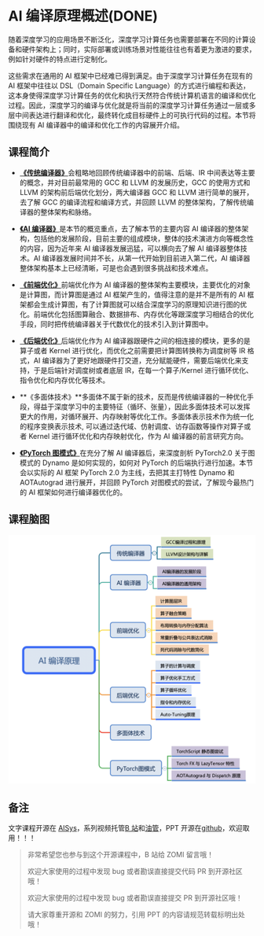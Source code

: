 <!--Copyright © ZOMI 适用于[License](https://github.com/chenzomi12/AISystem)版权许可-->

# AI 编译原理概述(DONE)

随着深度学习的应用场景不断泛化，深度学习计算任务也需要部署在不同的计算设备和硬件架构上；同时，实际部署或训练场景对性能往往也有着更为激进的要求，例如针对硬件的特点进行定制化。

这些需求在通用的 AI 框架中已经难已得到满足。由于深度学习计算任务在现有的 AI 框架中往往以 DSL（Domain Specific Language）的方式进行编程和表达，这本身使得深度学习计算任务的优化和执行天然符合传统计算机语言的编译和优化过程。因此，深度学习的编译与优化就是将当前的深度学习计算任务通过一层或多层中间表达进行翻译和优化，最终转化成目标硬件上的可执行代码的过程。本节将围绕现有 AI 编译器中的编译和优化工作的内容展开介绍。

## 课程简介

- [**《传统编译器》**](./01Tradition/)会粗略地回顾传统编译器中的前端、后端、IR 中间表达等主要的概念，并对目前最常用的 GCC 和 LLVM 的发展历史，GCC 的使用方式和 LLVM 的架构前后端优化划分，两大编译器 GCC 和 LLVM 进行简单的展开，去了解 GCC 的编译流程和编译方式，并回顾 LLVM 的整体架构，了解传统编译器的整体架构和脉络。

- [**《AI 编译器》**](./02AICompiler/)是本节的概览重点，去了解本节的主要内容 AI 编译器的整体架构，包括他的发展阶段，目前主要的组成模块，整体的技术演进方向等概念性的内容，因为近年来 AI 编译器发展迅猛，可以横向去了解 AI 编译器整体技术。AI 编译器发展时间并不长，从第一代开始到目前进入第二代，AI 编译器整体架构基本上已经清晰，可是也会遇到很多挑战和技术难点。

- [**《前端优化》**](./03Frontend/)前端优化作为 AI 编译器的整体架构主要模块，主要优化的对象是计算图，而计算图是通过 AI 框架产生的，值得注意的是并不是所有的 AI 框架都会生成计算图，有了计算图就可以结合深度学习的原理知识进行图的优化。前端优化包括图算融合、数据排布、内存优化等跟深度学习相结合的优化手段，同时把传统编译器关于代数优化的技术引入到计算图中。

- [**《后端优化》**](./04Backend/)后端优化作为 AI 编译器跟硬件之间的相连接的模块，更多的是算子或者 Kernel 进行优化，而优化之前需要把计算图转换称为调度树等 IR 格式，AI 编译器为了更好地跟硬件打交道，充分赋能硬件，需要后端优化来支持，于是后端针对调度树或者底层 IR，在每一个算子/Kernel 进行循环优化、指令优化和内存优化等技术。

- **《多面体技术》**多面体不属于新的技术，反而是传统编译器的一种优化手段，得益于深度学习中的主要特征（循环、张量），因此多面体技术可以发挥更大的作用，对循环展开、内存映射等优化工作。多面体表示技术作为统一化的程序变换表示技术, 可以通过迭代域、仿射调度、访存函数等操作对算子或者 Kernel 进行循环优化和内存映射优化，作为 AI 编译器的前言研究方向。

- [**《PyTorch 图模式》**](./06PyTorch/)在充分了解 AI 编译器后，来深度剖析 PyTorch2.0 关于图模式的 Dynamo 是如何实现的，如何对 PyTorch 的后端执行进行加速。本节会以实际的 AI 框架 PyTorch 2.0 为主线，去把其主打特性 Dynamo 和 AOTAutograd 进行展开，并回顾 PyTorch 对图模式的尝试，了解现今最热门的 AI 框架如何进行编译器优化的。

## 课程脑图

![脑图](images/Architecture03.png)

## 备注

文字课程开源在 [AISys](https://chenzomi12.github.io/)，系列视频托管[B 站](https://space.bilibili.com/517221395)和[油管](https://www.youtube.com/@ZOMI666/videos)，PPT 开源在[github](https://github.com/chenzomi12/AISystem)，欢迎取用！！！

> 非常希望您也参与到这个开源课程中，B 站给 ZOMI 留言哦！
> 
> 欢迎大家使用的过程中发现 bug 或者勘误直接提交代码 PR 到开源社区哦！
>
> 欢迎大家使用的过程中发现 bug 或者勘误直接提交 PR 到开源社区哦！
>
> 请大家尊重开源和 ZOMI 的努力，引用 PPT 的内容请规范转载标明出处哦！